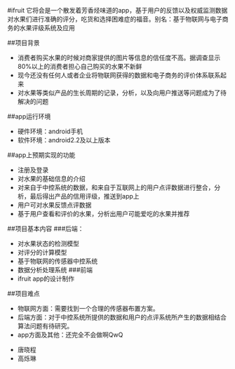 #ifruit
它将会是一个散发着芳香烃味道的app，基于用户的反馈以及权威监测数据对水果们进行准确的评分，吃货和选择困难症的福音。别名：基于物联网与电子商务的水果评级系统及应用

##项目背景
- 消费者购买水果的时候对商家提供的图片等信息的信任度不高。据调查显示80%以上的消费者担心自己购买的水果不新鲜
- 现今还没有任何人或者企业将物联网获得的数据和电子商务的评价体系联系起来
- 对水果等类似产品的生长周期的记录，分析，以及向用户推送等问题成为了待解决的问题

##app运行环境
- 硬件环境：android手机
- 软件环境：android2.2及以上版本


##app上预期实现的功能
- 注册及登录
- 对水果的基础信息的介绍
- 对来自于中控系统的数据，和来自于互联网上的用户点评数据进行整合，分析，最后得出产品的信用评级，推送到app上
- 用户可对水果反馈点评数据
- 基于用户查看和评价的水果，分析出用户可能爱吃的水果并推荐

##项目基本内容
###后端：
- 对水果状态的检测模型
- 对评分的计算模型
- 基于物联网的传感器中控系统
- 数据分析处理系统
###前端
- ifruit app的设计制作

##项目难点
- 物联网方面：需要找到一个合理的传感器布置方案。
- 后端方面：对于中控系统所提供的数据和用户的点评系统所产生的数据相结合算法问题有待研究。
- app方面及其他：还完全不会做啊QwQ

* 唐晓程
* 高烁琳
